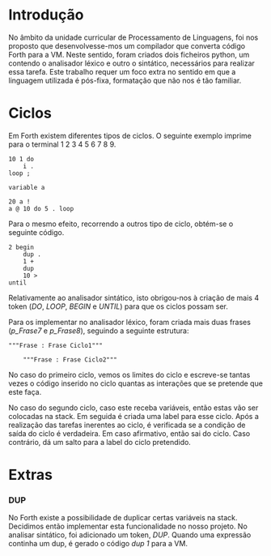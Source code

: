 # Introdução
No âmbito da unidade curricular de Processamento de Linguagens, foi nos proposto que desenvolvesse-mos um compilador que converta código Forth para a VM. Neste sentido, foram criados dois ficheiros python, um contendo o analisador léxico e outro o sintático, necessários para realizar essa tarefa. Este trabalho requer um foco extra no sentido em que a linguagem utilizada é pós-fixa, formatação que não nos é tão familiar. 

# Ciclos 
Em Forth existem diferentes tipos de ciclos. O seguinte exemplo imprime para o terminal 1 2 3 4 5 6 7 8 9.
~~~
10 1 do 
    i . 
loop ;
~~~
~~~
variable a 

20 a !
a @ 10 do 5 . loop
~~~

Para o mesmo efeito, recorrendo a outros tipo de ciclo, obtém-se o seguinte código.
~~~
2 begin 
    dup .   
    1 +
    dup 
    10 >
until 
~~~
Relativamente ao analisador sintático, isto obrigou-nos à criação de mais 4 token (_DO_, _LOOP_, _BEGIN_ e _UNTIL_) para que os ciclos possam ser. 

Para os implementar no analisador léxico, foram criada mais duas frases (_p\_Frase7_ e _p\_Frase8_), seguindo a seguinte estrutura: 
~~~
"""Frase : Frase Ciclo1"""
~~~
~~~
    """Frase : Frase Ciclo2"""
~~~
No caso do primeiro ciclo, vemos os limites do ciclo e escreve-se tantas vezes o código inserido no ciclo quantas as interações que se pretende que este faça. 

No caso do segundo ciclo, caso este receba variáveis, então estas vão ser colocadas na stack. Em seguida é criada uma label para esse ciclo. Após a realização das tarefas inerentes ao ciclo, é verificada se a condição de saída do ciclo é verdadeira. Em caso afirmativo, então sai do ciclo. Caso contrário, dá um salto para a label do ciclo pretendido. 

# Extras

### DUP
No Forth existe a possibilidade de duplicar certas variáveis na stack. Decidimos então implementar esta funcionalidade no nosso projeto. No analisar sintático, foi adicionado um token, _DUP_. Quando uma expressão continha um dup, é gerado o código _dup 1_ para a VM. 